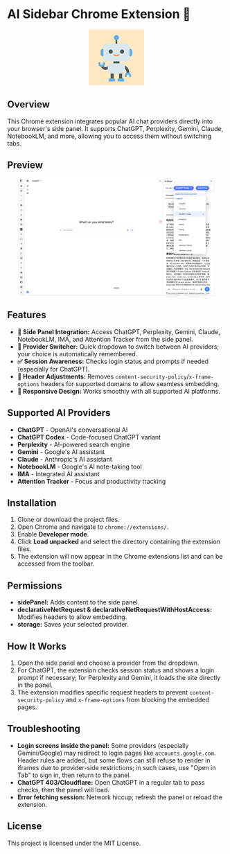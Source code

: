 
# AI Sidebar Chrome Extension 🤖

<div align="center">
  <img src="images/icon128.png" alt="AI Sidebar Logo" width="128">
</div>

## Overview

This Chrome extension integrates popular AI chat providers directly into your browser's side panel. It supports ChatGPT, Perplexity, Gemini, Claude, NotebookLM, and more, allowing you to access them without switching tabs.

## Preview

<div align="center">
  <img src="images/screenshot.png" alt="AI Sidebar Preview" width="90%">
</div>

## Features

- **🎯 Side Panel Integration:** Access ChatGPT, Perplexity, Gemini, Claude, NotebookLM, IMA, and Attention Tracker from the side panel.
- **🔄 Provider Switcher:** Quick dropdown to switch between AI providers; your choice is automatically remembered.
- **✅ Session Awareness:** Checks login status and prompts if needed (especially for ChatGPT).
- **🔧 Header Adjustments:** Removes `content-security-policy`/`x-frame-options` headers for supported domains to allow seamless embedding.
- **📱 Responsive Design:** Works smoothly with all supported AI platforms.

## Supported AI Providers

- **ChatGPT** - OpenAI's conversational AI
- **ChatGPT Codex** - Code-focused ChatGPT variant
- **Perplexity** - AI-powered search engine
- **Gemini** - Google's AI assistant
- **Claude** - Anthropic's AI assistant
- **NotebookLM** - Google's AI note-taking tool
- **IMA** - Integrated AI assistant
- **Attention Tracker** - Focus and productivity tracking

## Installation

1. Clone or download the project files.
2. Open Chrome and navigate to `chrome://extensions/`.
3. Enable **Developer mode**.
4. Click **Load unpacked** and select the directory containing the extension files.
5. The extension will now appear in the Chrome extensions list and can be accessed from the toolbar.

## Permissions

- **sidePanel:** Adds content to the side panel.
- **declarativeNetRequest & declarativeNetRequestWithHostAccess:** Modifies headers to allow embedding.
- **storage:** Saves your selected provider.

## How It Works

1. Open the side panel and choose a provider from the dropdown.
2. For ChatGPT, the extension checks session status and shows a login prompt if necessary; for Perplexity and Gemini, it loads the site directly in the panel.
3. The extension modifies specific request headers to prevent `content-security-policy` and `x-frame-options` from blocking the embedded pages.

## Troubleshooting

- **Login screens inside the panel:** Some providers (especially Gemini/Google) may redirect to login pages like `accounts.google.com`. Header rules are added, but some flows can still refuse to render in iframes due to provider-side restrictions; in such cases, use "Open in Tab" to sign in, then return to the panel.
- **ChatGPT 403/Cloudflare:** Open ChatGPT in a regular tab to pass checks, then the panel will load.
- **Error fetching session:** Network hiccup; refresh the panel or reload the extension.

 

## License

This project is licensed under the MIT License.
